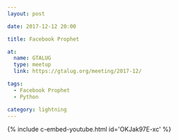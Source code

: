 ```yaml
---
layout: post

date: 2017-12-12 20:00

title: Facebook Prophet

at:
  name: GTALUG
  type: meetup
  link: https://gtalug.org/meeting/2017-12/

tags:
  - Facebook Prophet
  - Python

category: lightning
---
```


{% include c-embed-youtube.html id='OKJak97E-xc' %}
